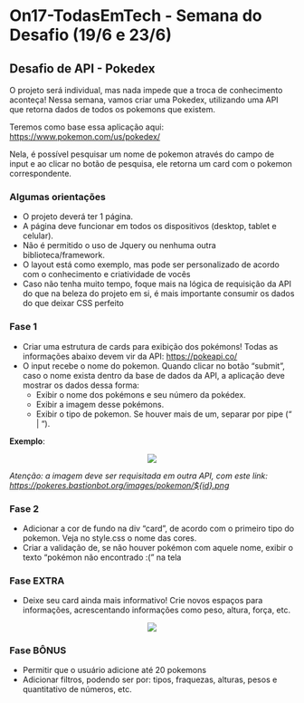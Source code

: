 # On17-TodasEmTech - Semana do Desafio (19/6 e 23/6)

## Desafio de API - Pokedex

O projeto será individual, mas nada impede que a troca de conhecimento aconteça! Nessa semana, vamos criar uma Pokedex, utilizando uma API que retorna dados de todos os pokemons que existem.

Teremos como base essa aplicação aqui: https://www.pokemon.com/us/pokedex/

Nela, é possível pesquisar um nome de pokemon através do campo de input e ao clicar no botão de pesquisa, ele retorna um card com o pokemon correspondente.

### Algumas orientações
- O projeto deverá ter 1 página.
- A página deve funcionar em todos os dispositivos (desktop, tablet e celular).
- Não é permitido o uso de Jquery ou nenhuma outra biblioteca/framework.
- O layout está como exemplo, mas pode ser personalizado de acordo com o conhecimento e criatividade de vocês
- Caso não tenha muito tempo, foque mais na lógica de requisição da API do que na beleza do projeto em si, é mais importante consumir os dados do que deixar CSS perfeito

### Fase 1
- Criar uma estrutura de cards para exibição dos pokémons! Todas as informações abaixo devem vir da API: https://pokeapi.co/
- O input recebe o nome do pokemon.  Quando clicar no botão “submit”, caso o nome exista dentro da base de dados da API, a aplicação deve mostrar os dados dessa forma: 
    - Exibir o nome dos pokémons e seu número da pokédex.
    - Exibir a imagem desse pokémons.
    - Exibir o tipo de pokemon. Se houver mais de um, separar por pipe (“ | “).

**Exemplo**:

<p align="center">
  <img src="./img/card-exemplo.png" />
</p>

_Atenção: a imagem deve ser requisitada em outra API, com este link: https://pokeres.bastionbot.org/images/pokemon/${id}.png_

### Fase 2
- Adicionar a cor de fundo na div “card”, de acordo com o primeiro tipo do pokemon. Veja no style.css o nome das cores.
- Criar a validação de, se não houver pokémon com aquele nome, exibir o texto “pokémon não encontrado :(” na tela

### Fase EXTRA
- Deixe seu card ainda mais informativo! Crie novos espaços para informações, acrescentando informações como peso, altura, força, etc.

<p align="center">
  <img src="./img/card-exemplo2.png" />
</p>

### Fase BÔNUS
- Permitir que o usuário adicione até 20 pokemons 
- Adicionar filtros, podendo ser por: tipos, fraquezas, alturas, pesos e quantitativo de números, etc.


